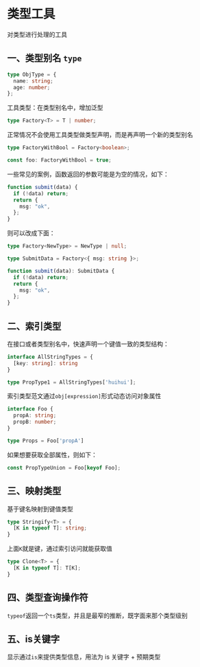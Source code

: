 # 类型工具

对类型进行处理的工具

## 一、类型别名 `type`

```ts
type ObjType = {
  name: string;
  age: number;
};
```

工具类型：在类型别名中，增加泛型

```ts
type Factory<T> = T | number;
```

正常情况不会使用工具类型做类型声明，而是再声明一个新的类型别名

```ts
type FactoryWithBool = Factory<boolean>;

const foo: FactoryWithBool = true;
```

一些常见的案例，函数返回的参数可能是为空的情况，如下：

```ts
function submit(data) {
  if (!data) return;
  return {
    msg: "ok",
  };
}
```

则可以改成下面：

```ts
type Factory<NewType> = NewType | null;

type SubmitData = Factory<{ msg: string }>;

function submit(data): SubmitData {
  if (!data) return;
  return {
    msg: "ok",
  };
}
```



## 二、索引类型

在接口或者类型别名中，快速声明一个键值一致的类型结构：

```ts
interface AllStringTypes = {
  [key: string]: string
}

type PropType1 = AllStringTypes['huihui'];
```

索引类型范文通过`obj[expression]`形式动态访问对象属性

```ts
interface Foo {
  propA: string;
  propB: number;
}

type Props = Foo['propA']
```

如果想要获取全部属性，则如下：

```ts
const PropTypeUnion = Foo[keyof Foo]; 
```



## 三、映射类型

基于键名映射到键值类型

```ts
type Stringify<T> = {
  [K in typeof T]: string;
}
```

上面`K`就是键，通过索引访问就能获取值

```ts
type Clone<T> = {
  [K in typeof T]: T[K];
}
```



## 四、类型查询操作符

`typeof`返回一个`ts`类型，并且是最窄的推断，既字面来那个类型级别





## 五、is关键字

显示通过`is`来提供类型信息，用法为 is 关键字 + 预期类型
